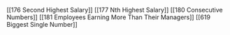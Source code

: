 [[176 Second Highest Salary]]
[[177 Nth Highest Salary]]
[[180 Consecutive Numbers]]
[[181 Employees Earning More Than Their Managers]]
[[619 Biggest Single Number]]